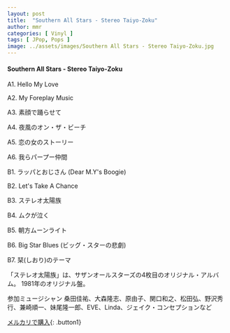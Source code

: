 ```yaml
---
layout: post
title:  "Southern All Stars - Stereo Taiyo-Zoku"
author: mmr
categories: [ Vinyl ]
tags: [ JPop, Pops ]
image: ../assets/images/Southern All Stars - Stereo Taiyo-Zoku.jpg
---
```


#### Southern All Stars - Stereo Taiyo-Zoku

A1. Hello My Love

A2. My Foreplay Music

A3. 素顔で踊らせて

A4. 夜風のオン・ザ・ビーチ

A5. 恋の女のストーリー

A6. 我らパープー仲間

B1. ラッパとおじさん (Dear M.Y's Boogie)

B2. Let's Take A Chance

B3. ステレオ太陽族

B4. ムクが泣く

B5. 朝方ムーンライト

B6. Big Star Blues (ビッグ・スターの悲劇)

B7. 栞(しおり)のテーマ

「ステレオ太陽族」は、サザンオールスターズの4枚目のオリジナル・アルバム。 1981年のオリジナル盤。

参加ミュージシャン
桑田佳祐、大森隆志、原由子、関口和之、松田弘、野沢秀行、兼崎順一、妹尾隆一郎、EVE、Linda、ジェイク・コンセプションなど

[メルカリで購入](https://jp.mercari.com/item/m44193861071){: .button1}

